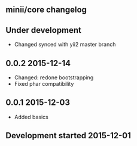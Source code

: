 minii/core changelog
--------------------

## Under development

- Changed synced with yii2 master branch

## 0.0.2 2015-12-14

- Changed: redone bootstrapping
- Fixed phar compatibility

## 0.0.1 2015-12-03

- Added basics

## Development started 2015-12-01


